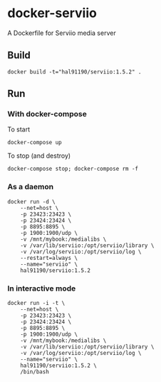 # docker-serviio
A Dockerfile for Serviio media server

## Build
```
docker build -t="hal91190/serviio:1.5.2" .
```

## Run
### With docker-compose
To start
```
docker-compose up
```

To stop (and destroy)
```
docker-compose stop; docker-compose rm -f
```

### As a daemon
```
docker run -d \
    --net=host \
    -p 23423:23423 \
    -p 23424:23424 \
    -p 8895:8895 \
    -p 1900:1900/udp \
    -v /mnt/mybook:/medialibs \
    -v /var/lib/serviio:/opt/serviio/library \
    -v /var/log/serviio:/opt/serviio/log \
    --restart=always \
    --name="serviio" \
    hal91190/serviio:1.5.2
```

### In interactive mode
```
docker run -i -t \
    --net=host \
    -p 23423:23423 \
    -p 23424:23424 \
    -p 8895:8895 \
    -p 1900:1900/udp \
    -v /mnt/mybook:/medialibs \
    -v /var/lib/serviio:/opt/serviio/library \
    -v /var/log/serviio:/opt/serviio/log \
    --name="serviio" \
    hal91190/serviio:1.5.2 \
    /bin/bash
```

